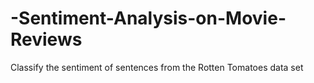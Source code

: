 # -Sentiment-Analysis-on-Movie-Reviews
Classify the sentiment of sentences from the Rotten Tomatoes data set
